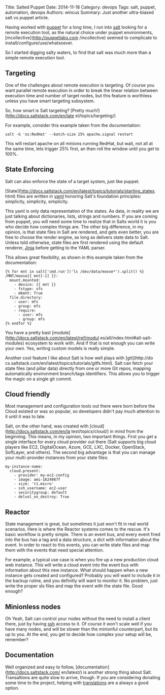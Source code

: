 Title: Salted Puppet
Date: 2014-11-18
Category: devops
Tags: salt, puppet, automation, devops
Authors: wincus
Summary: Just another ultra-biased salt vs puppet article.

Having worked with [puppet](http://puppetlabs.com) for a long time, I run into
[salt](http://saltstack.com) looking for a remote execution tool, as the 
natural choice under puppet environments, [mcollective](http://puppetlabs.com
/mcollective) seemed to complicate to install/configure/use/whatsoever.

So I started digging salty waters, to find that salt was much more than a
simple remote execution tool.

Targeting
---------
One of the challenges about remote execution is targeting. Of course you want
parallel remote execution in order to break the linear relation between
execution time and number of target nodes, but this feature is worthless
unless you have smart targeting subsystem.

So, how smart is Salt targeting? [Pretty much!](http://docs.saltstack.com/en/late
st/topics/targeting/)

For example, consider this example taken from the documentation:

``
salt -G 'os:RedHat' --batch-size 25% apache.signal restart
``

This will restart apache on all minions running RedHat, but wait, not all at
the same time, lets trigger 25% first, an then roll the window until you get
to 100%. 

State Enforcing
---------------
Salt can also enforce the state of a target system, just like puppet. 

[State](http://docs.saltstack.com/en/latest/topics/tutorials/starting_states.
html) files are written in [yaml](http://www.yaml.org/) honoring Salt's 
foundation principles: simplicity, simplicity, simplicity.

This yaml is only data representation of the states. As data, in reality we are 
just talking about dictionaries, lists, strings and numbers. If you are coming 
from puppet, you will need some time to realize that in Salts world it is you 
who decide how complex things are. The other big difference, in my opinion, is
that state files in Salt are rendered, and gets even better, you are free to 
choose the render engine, as long as delivers state data to Salt.  Unless told
otherwise, state files are first rendered using the default renderer,
[Jinja](http://jinja.pocoo.org/) before getting to the YAML parser.

This allows great flexibility, as shown in this example taken from the
documentation:

```
{% for mnt in salt['cmd.run']('ls /dev/data/moose*').split() %}
/MNT/moose{{ mnt[-1] }}:
  mount.mounted:
    - device: {{ mnt }}
    - fstype: xfs
    - mkmnt: True
  file.directory:
    - user: mfs
    - group: mfs
    - require:
      - user: mfs
      - group: mfs
{% endfor %}
```
You have a pretty bast [module](http://docs.saltstack.com/en/latest/ref/modul
es/all/index.html#all-salt-modules) ecosystem to work with. And if that is not
enough you can write your own. Yes, writing custom models is really simple.

Another cool feature I like about Salt is how well plays with [git](http://do
cs.saltstack.com/en/latest/topics/tutorials/gitfs.html). Salt can fetch your 
state files (and pillar data) directly from one or more Git repos, mapping 
automatically environment branch/tags identifiers. This allows you to trigger
the magic on a single git commit.

Cloud friendly
--------------
Most management and configuration tools out there were born before the Cloud 
existed or was so popular, so developers didn't pay much attention to it until 
it was to late.

Salt, on the other hand, was created with [cloud](http://docs.saltstack.com/en/la
test/topics/cloud/) in mind from the beginning. This means, in my opinion, two 
important things. First you get a single interface for every cloud provider 
out there (Salt supports big cloud players like EC2, DigitalOcean, Azure, GCE, 
LXC, Docker, OpenStack, SoftLayer, and others). The second big advantage is
that you can manage your multi-provider instances from your state files:

```
my-instance-name:
  cloud.present:
    - provider: my-ec2-config
    - image: ami-1624987f
    - size: 't1.micro'
    - ssh_username: ec2-user
    - securitygroup: default
    - delvol_on_destroy: True
```

Reactor
-------
State management is great, but sometimes it just won't fit in real world 
scenarios. Here is where the Reactor systems comes to the rescue. It's basic 
workflow is pretty simple. There is an event bus, and every event fired into 
the bus has a tag and a data structure, a dict with information about the 
event. In order to react to this events, you can write state files and map 
them with the events that need special attention.

For example, a typical use case is when you fire up a new production cloud 
web instance. This will write a cloud event into the event bus with 
information about this new instance. What should happen when a new instance
gets created and configured? Probably you will want to include it in the backup
rutine, and you definitly will want to monitor it. No problem, just write the
proper sls files and map the event with the state file. Good enough?

Minionless nodes
----------------
Oh Yeah, Salt can control your nodes without the need to install a client
there, just by having [ssh](http://docs.saltstack.com/en/latest/topics/ssh/)
access to it. Of course it won't scale well if you have many nodes, and will 
be slower than the minionful counterpart, but its up to you. At the end, you 
get to decide how complex your setup will be, remember?

Documentation
-------------
Well organized and easy to follow, [documentation](http://docs.saltstack.com/
en/latest/) is another strong thing about Salt. Transaltions are quite slow 
to arrive, though. If you are considering donating some time to the project, 
helping with [translations](https://www.transifex.com/projects/p/salt/) are a 
always a good option.
